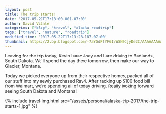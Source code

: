 ```yaml
---
layout: post
title: The trip starts!
date: '2017-05-22T17:13:00.001-07:00'
author: David Vitale
categories: ["blog", "travel", "alaska-roadtrip"]
tags: ["travel", "nature", "roadtrip"]
modified_time: '2017-05-22T17:13:28.187-07:00'
thumbnail: https://2.bp.blogspot.com/-7aYGdFfYF6I/WSN9CjyDe2I/AAAAAAAAAn8/u3XQ8aWkax0deuoDSqSP8HE-rn8d3B4uQCLcB/s72-c/IMG_20170522_190209.jpg
---
```


Leaving for the trip today, Kevin Isaac Joey and I are driving to Badlands, South Dakota. We'll spend the day there tomorrow, then make our way to Glacier, Montana.

Today we picked everyone up from their respective homes, packed all of our stuff into my newly purchased Rav4. After racking up $100 food bill from Walmart, we're spending all of today driving. Really looking forward seeing South Dakota and Montana! 

{% include travel-img.html src="/assets/personal/alaska-trip-2017/the-trip-starts-1.jpg" %}
